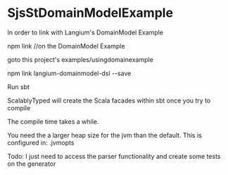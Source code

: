 # SjsStDomainModelExample
 
In order to link with Langium's DomainModel Example


npm link //on the DomainModel Example

goto this project's examples/usingdomainexample

npm link langium-domainmodel-dsl --save
<!-- I am not sure if you need the --save at the end -->
<!-- this refers to the 'name' field of the package.json within the domainmodel example -->

Run
sbt

ScalablyTyped will create the Scala facades within sbt once you try to compile

The compile time takes a while.

You need the a larger heap size for the jvm than the default.  This is configured in: .jvmopts

Todo:  I just need to access the parser functionality and create some tests on the generator


